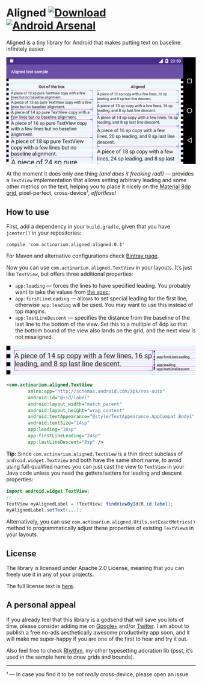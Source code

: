 # Aligned [![Download](https://api.bintray.com/packages/actinarium/maven/aligned/images/download.svg)](https://bintray.com/actinarium/maven/aligned/_latestVersion) [![Android Arsenal](https://img.shields.io/badge/Android%20Arsenal-Aligned-green.svg?style=true)](https://android-arsenal.com/details/1/2748)

Aligned is a tiny library for Android that makes putting text on baseline infinitely easier.

![Aligned](https://github.com/Actinarium/Aligned/blob/master/images/sample.png)

At the moment it does only one thing _(and does it freaking rad!)_ — provides a `TextView` implementation that allows
setting arbitrary leading and some other metrics on the text, helping you to place it nicely on the
[Material 8dp grid][mdspec-metrics], pixel-perfect, cross-device¹, _effortless!_

## How to use

First, add a dependency in your `build.gradle`, given that you have `jcenter()` in your repositories:

```
compile 'com.actinarium.aligned:aligned:0.1'
```

For Maven and alternative configurations check [Bintray page][bintray].

Now you can use `com.actinarium.aligned.TextView` in your layouts. It’s just like `TextView`, but offers three
additional properties:

* `app:leading` — forces the lines to have specified leading. You probably want to take the values from [the spec][mdspec-leading];
* `app:firstLineLeading` — allows to set special leading for the first line, otherwise `app:leading` will be used. You
  may want to use this instead of top margins.
* `app:lastLineDescent` — specifies the distance from the baseline of the last line to the bottom of the view. Set this
  to a multiple of 4dp so that the bottom bound of the view also lands on the grid, and the next view is not misaligned.

![Leading attributes explained](https://github.com/Actinarium/Aligned/blob/master/images/leading.png)

```xml
<com.actinarium.aligned.TextView
        xmlns:app="http://schemas.android.com/apk/res-auto"
        android:id="@+id/label"
        android:layout_width="match_parent"
        android:layout_height="wrap_content"
        android:textAppearance="@style/TextAppearance.AppCompat.Body1"
        android:textSize="14sp"
        app:leading="16sp"
        app:firstLineLeading="24sp"
        app:lastLineDescent="8sp" />
```

**Tip:** Since `com.actinarium.aligned.TextView` is a thin direct subclass of `android.widget.TextView` and both have
the same short name, to avoid using full-qualified names you can just cast the view to `TextView` in your Java code
unless you need the getters/setters for leading and descent properties:

```java
import android.widget.TextView;
// ...
TextView myAlignedLabel = (TextView) findViewById(R.id.label);
myAlignedLabel.setText(...);
```

Alternatively, you can use `com.actinarium.aligned.Utils.setExactMetrics()` method to programmatically adjust these
properties of existing `TextView`s in your layouts.

## License

The library is licensed under Apache 2.0 License, meaning that you can freely use it in any of your projects.

The full license text is [here][license].

## A personal appeal

If you already feel that this library is a godsend that will save you lots of time, please consider adding me on
[Google+][gplus] and/or [Twitter][twitter]. I am about to publish a free no-ads aesthetically awesome productivity app
soon, and it will make me super-happy if you are one of the first to hear and try it out.

Also feel free to check [Rhythm][rhythm], my other typesetting adoration lib (psst, it’s used in the sample here to draw
grids and bounds).

---
¹ — In case you find it to be _not really_ cross-device, please open an issue.

[mdspec-metrics]: http://www.google.com/design/spec/layout/metrics-keylines.html
[bintray]: https://bintray.com/actinarium/maven/aligned
[mdspec-leading]: http://www.google.com/design/spec/style/typography.html#typography-line-height
[license]: https://raw.githubusercontent.com/Actinarium/Aligned/master/LICENSE
[gplus]: https://plus.google.com/u/0/+PaulDanyliuk/posts
[twitter]: https://twitter.com/actinarium
[rhythm]: https://github.com/Actinarium/Rhythm